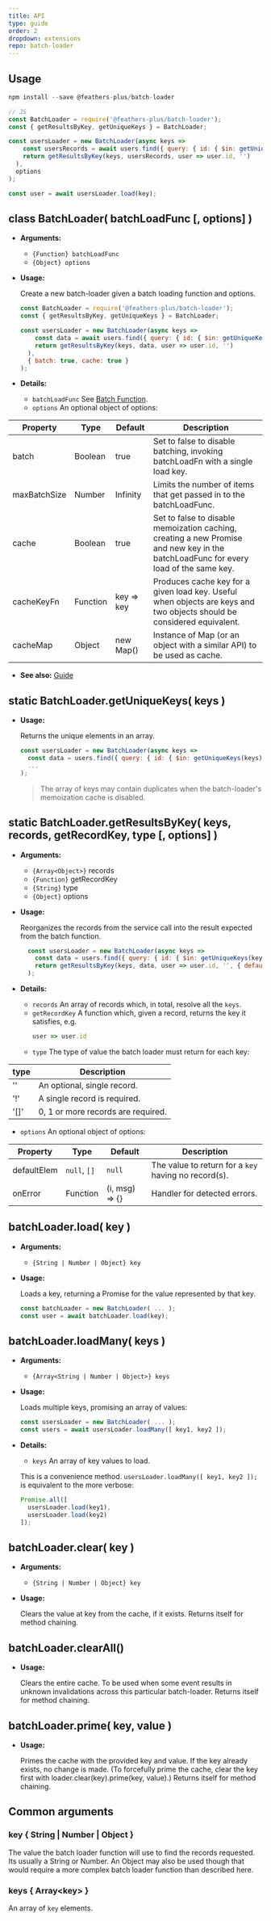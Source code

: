 ```yaml
---
title: API
type: guide
order: 2
dropdown: extensions
repo: batch-loader
---
```


<!--- Usage ------------------------------------------------------------------------------------ -->
<h2 id="Usage">Usage</h2>

``` js
npm install --save @feathers-plus/batch-loader

// JS
const BatchLoader = require('@feathers-plus/batch-loader');
const { getResultsByKey, getUniqueKeys } = BatchLoader;

const usersLoader = new BatchLoader(async keys =>
    const usersRecords = await users.find({ query: { id: { $in: getUniqueKeys(keys) } } });
    return getResultsByKey(keys, usersRecords, user => user.id, '')
  ),
  options
);

const user = await usersLoader.load(key);
```

<!--- class BatchLoader ------------------------------------------------------------------------ -->
<h2 id="class-batchloader">class BatchLoader( batchLoadFunc [, options] )</h2>

- **Arguments:**
  - `{Function} batchLoadFunc`
  - `{Object} options`
  
- **Usage:**

  Create a new batch-loader given a batch loading function and options.
  
  ``` js
  const BatchLoader = require('@feathers-plus/batch-loader');
  const { getResultsByKey, getUniqueKeys } = BatchLoader;
  
  const usersLoader = new BatchLoader(async keys =>
      const data = await users.find({ query: { id: { $in: getUniqueKeys(keys) } } });
      return getResultsByKey(keys, data, user => user.id, '')
    ),
    { batch: true, cache: true }
  );
  ```
  
- **Details:**
  - `batchLoadFunc` See [Batch Function](guide.html#batch-function).
  - `options` An optional object of options:

Property |	Type |	Default |	Description
---|---|---|---
batch |	Boolean |	true |	Set to false to disable batching, invoking batchLoadFn with a single load key.
maxBatchSize |	Number |	Infinity |	Limits the number of items that get passed in to the batchLoadFunc.
cache |	Boolean |	true |	Set to false to disable memoization caching, creating a new Promise and new key in the batchLoadFunc for every load of the same key.
cacheKeyFn |	Function |	key => key |	Produces cache key for a given load key. Useful when objects are keys and two objects should be considered equivalent.
cacheMap |	Object |	new Map() |	Instance of Map (or an object with a similar API) to be used as cache.

- **See also:** [Guide](./guide.html)

<!--- getUniqueKeys ---------------------------------------------------------------------------- -->
<h2 id="get-unique-keys">static BatchLoader.getUniqueKeys( keys )</h2>
  
- **Usage:**

  Returns the unique elements in an array.
  
  ``` js
  const usersLoader = new BatchLoader(async keys =>
    const data = users.find({ query: { id: { $in: getUniqueKeys(keys) } } })
    ...
  );
  ```
  
  > The array of keys may contain duplicates when the batch-loader's memoization cache is disabled.

<!--- getResultsByKey -------------------------------------------------------------------------- -->
<h2 id="get-results-by-key">static BatchLoader.getResultsByKey( keys, records, getRecordKey, type [, options] )</h2>

- **Arguments:**
  - `{Array<Object>}` records
  - `{Function}` getRecordKey
  - `{String}` type
  - `{Object}` options
  
- **Usage:**

  Reorganizes the records from the service call into the result expected from the batch function.
  
  ``` js
    const usersLoader = new BatchLoader(async keys =>
      const data = users.find({ query: { id: { $in: getUniqueKeys(keys) } } })
      return getResultsByKey(keys, data, user => user.id, '', { defaultElem: [] }))
    );
  ```
  
- **Details:**
  - `records` An array of records which, in total, resolve all the `keys`.
  - `getRecordKey` A function which, given a record, returns the key it satisfies, e.g.
    ``` js
    user => user.id
    ```
  - `type` The type of value the batch loader must return for each key:
  
type | Description
-----| ---
'' | An optional, single record.
'!' | A single record is required.
'[]' | 0, 1 or more records are required. 
  
  - `options` An optional object of options:

Property |	Type |	Default |	Description
---|---|---|---
defaultElem | `null`, `[]` | `null` | The value to return for a `key` having no record(s).
onError | Function | (i, msg) => {} | Handler for detected errors.
  
  
<!--- load ------------------------------------------------------------------------------------- -->
<h2 id="load">batchLoader.load( key )</h2>

- **Arguments:**
  - `{String | Number | Object} key`
  
- **Usage:**

  Loads a key, returning a Promise for the value represented by that key.
  
  ``` js
  const batchLoader = new BatchLoader( ... );
  const user = await batchLoader.load(key);
  ```

<!--- loadMany --------------------------------------------------------------------------------- -->
<h2 id="loadmany">batchLoader.loadMany( keys )</h2>

- **Arguments:**
  - `{Array<String | Number | Object>} keys`
  
- **Usage:**

  Loads multiple keys, promising an array of values:
  
  ``` js
  const usersLoader = new BatchLoader( ... );
  const users = await usersLoader.loadMany([ key1, key2 ]);
  ```
  
- **Details:**
  - `keys` An array of key values to load.
  
  This is a convenience method. `usersLoader.loadMany([ key1, key2 ]);` is equivalent to the more verbose:
  ``` js
  Promise.all([
    usersLoader.load(key1),
    usersLoader.load(key2)
  ]);
  ```

<!--- clear ------------------------------------------------------------------------------------ -->
<h2 id="clear">batchLoader.clear( key )</h2>

- **Arguments:**
  - `{String | Number | Object} key`
  
- **Usage:**

  Clears the value at key from the cache, if it exists. Returns itself for method chaining.

<!--- clearAll --------------------------------------------------------------------------------- -->
<h2 id="clearall">batchLoader.clearAll()</h2>
  
- **Usage:**

  Clears the entire cache. To be used when some event results in unknown invalidations across this particular batch-loader. Returns itself for method chaining.

<!--- prime ------------------------------------------------------------------------------------ -->
<h2 id="prime">batchLoader.prime( key, value )</h2>
  
- **Usage:**

  Primes the cache with the provided key and value. If the key already exists, no change is made. (To forcefully prime the cache, clear the key first with loader.clear(key).prime(key, value).) Returns itself for method chaining.

<!--- Common attributes ------------------------------------------------------------------------ -->
## Common arguments

### key { String | Number | Object }

  The value the batch loader function will use to find the records requested. Its usually a String or Number. An Object may also be used though that would require a more complex batch loader function than described here.
  
### keys { Array&lt;key> }

  An array of `key` elements.
